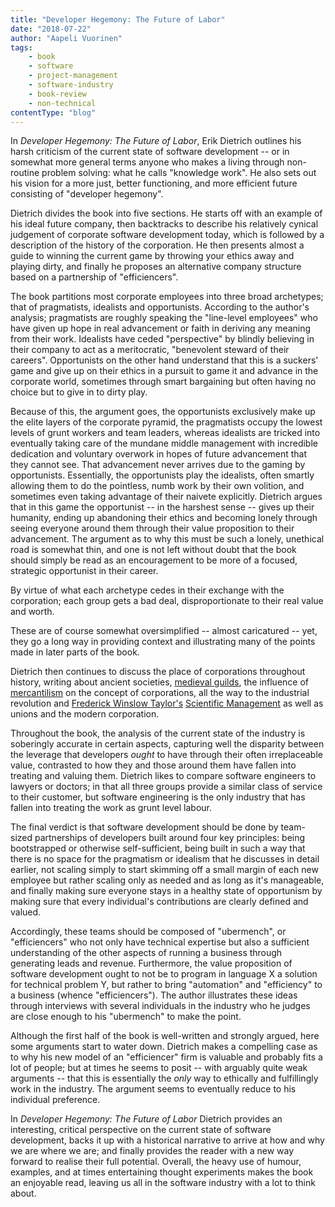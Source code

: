 ```yaml
---
title: "Developer Hegemony: The Future of Labor"
date: "2018-07-22"
author: "Aapeli Vuorinen"
tags:
    - book
    - software
    - project-management
    - software-industry
    - book-review
    - non-technical
contentType: "blog"
---
```


In *Developer Hegemony: The Future of Labor*, Erik Dietrich outlines his harsh criticism of the current state of software development -- or in somewhat more general terms anyone who makes a living through non-routine problem solving: what he calls "knowledge work". He also sets out his vision for a more just, better functioning, and more efficient future consisting of "developer hegemony".

Dietrich divides the book into five sections. He starts off with an example of his ideal future company, then backtracks to describe his relatively cynical judgement of corporate software development today, which is followed by a description of the history of the corporation. He then presents almost a guide to winning the current game by throwing your ethics away and playing dirty, and finally he proposes an alternative company structure based on a partnership of "efficiencers".

The book partitions most corporate employees into three broad archetypes; that of pragmatists, idealists and opportunists. According to the author's analysis; pragmatists are roughly speaking the "line-level employees" who have given up hope in real advancement or faith in deriving any meaning from their work. Idealists have ceded "perspective" by blindly believing in their company to act as a meritocratic, "benevolent steward of their careers". Opportunists on the other hand understand that this is a suckers' game and give up on their ethics in a pursuit to game it and advance in the corporate world, sometimes through smart bargaining but often having no choice but to give in to dirty play.

Because of this, the argument goes, the opportunists exclusively make up the elite layers of the corporate pyramid, the pragmatists occupy the lowest levels of grunt workers and team leaders,  whereas idealists are tricked into eventually taking care of the mundane middle management with incredible dedication and voluntary overwork in hopes of future advancement that they cannot see. That advancement never arrives due to the gaming by opportunists. Essentially, the opportunists play the idealists, often smartly allowing them to do the pointless, numb work by their own volition, and sometimes even taking advantage of their naivete explicitly. Dietrich argues that in this game the opportunist -- in the harshest sense -- gives up their humanity, ending up abandoning their ethics and becoming lonely through seeing everyone around them through their value proposition to their advancement. The argument as to why this must be such a lonely, unethical road is somewhat thin, and one is not left without doubt that the book should simply be read as an encouragement to be more of a focused, strategic opportunist in their career.

By virtue of what each archetype cedes in their exchange with the corporation; each group gets a bad deal, disproportionate to their real value and worth.

These are of course somewhat oversimplified -- almost caricatured -- yet, they go a long way in providing context and illustrating many of the points made in later parts of the book.

Dietrich then continues to discuss the place of corporations throughout history, writing about ancient societies, [medieval guilds](https://en.wikipedia.org/wiki/Guild), the influence of [mercantilism](https://en.wikipedia.org/wiki/Mercantilism) on the concept of corporations, all the way to the industrial revolution and [Frederick Winslow Taylor's](https://en.wikipedia.org/wiki/Frederick_Winslow_Taylor) [Scientific Management](https://en.wikipedia.org/wiki/The_Principles_of_Scientific_Management) as well as unions and the modern corporation.

Throughout the book, the analysis of the current state of the industry is soberingly accurate in certain aspects, capturing well the disparity between the leverage that developers *ought* to have through their often irreplaceable value, contrasted to how they and those around them have fallen into treating and valuing them. Dietrich likes to compare software engineers to lawyers or doctors; in that all three groups provide a similar class of service to their customer, but software engineering is the only industry that has fallen into treating the work as grunt level labour.

The final verdict is that software development should be done by team-sized partnerships of developers built around four key principles: being bootstrapped or otherwise self-sufficient, being built in such a way that there is no space for the pragmatism or idealism that he discusses in detail earlier, not scaling simply to start skimming off a small margin of each new employee but rather scaling only as needed and as long as it's manageable, and finally making sure everyone stays in a healthy state of opportunism by making sure that every individual's contributions are clearly defined and valued.

Accordingly, these teams should be composed of "ubermench", or "efficiencers" who not only have technical expertise but also a sufficient understanding of the other aspects of running a business through generating leads and revenue. Furthermore, the value proposition of software development ought to not be to program in language X a solution for technical problem Y, but rather to bring "automation" and "efficiency" to a business (whence "efficiencers"). The author illustrates these ideas through interviews with several individuals in the industry who he judges are close enough to his "ubermench" to make the point.

Although the first half of the book is well-written and strongly argued, here some arguments start to water down. Dietrich makes a compelling case as to why his new model of an "efficiencer" firm is valuable and probably fits a lot of people; but at times he seems to posit -- with arguably quite weak arguments -- that this is essentially the *only* way to ethically and fulfillingly work in the industry. The argument seems to eventually reduce to his individual preference.

In *Developer Hegemony: The Future of Labor* Dietrich provides an interesting, critical perspective on the current state of software development, backs it up with a historical narrative to arrive at how and why we are where we are; and finally provides the reader with a new way forward to realise their full potential. Overall, the heavy use of humour, examples, and at times entertaining thought experiments makes the book an enjoyable read, leaving us all in the software industry with a lot to think about.